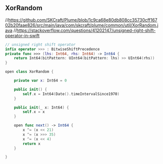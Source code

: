 ## XorRandom

//https://github.com/SKCraft/Plume/blob/1c9ca68e80db808cc35730cff16702b20faae826/src/main/java/com/skcraft/plume/common/util/XorRandom.java
//https://stackoverflow.com/questions/41202147/unsigned-right-shift-operator-in-swift

```swift
// unsigned right shift operator
infix operator >>> : BitwiseShiftPrecedence
private func >>> (lhs: Int64, rhs: Int64) -> Int64 {
    return Int64(bitPattern: UInt64(bitPattern: lhs) >> UInt64(rhs))
}

open class XorRandom {

    private var x: Int64 = 0

    public init() {
        self.x = Int64(Date().timeIntervalSince1970)
    }

    public init(_ x: Int64) {
        self.x = x
    }

    open func next() -> Int64 {
        x ^= (x << 21)
        x ^= (x >>> 35)
        x ^= (x << 4)
        return x
    }

}
```
